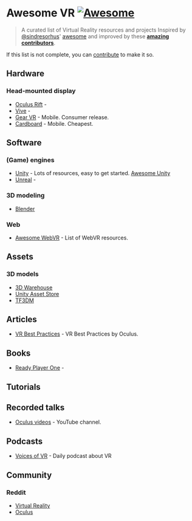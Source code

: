# Awesome VR [![Awesome](https://cdn.rawgit.com/sindresorhus/awesome/d7305f38d29fed78fa85652e3a63e154dd8e8829/media/badge.svg)](https://github.com/sindresorhus/awesome)

> A curated list of Virtual Reality resources and projects
Inspired by [@sindresorhus](https://github.com/sindresorhus)' [awesome](https://github.com/sindresorhus/awesome) and improved by these **[amazing contributors](https://github.com/melbvr/awesome-VR/graphs/contributors)**.

If this list is not complete, you can [contribute](https://github.com/melbvr/awesome-VR/edit/master/README.md) to make it so.

## Hardware

### Head-mounted display

- [Oculus Rift](https://www.oculus.com/en-us/rift/) - 
- [Vive](http://www.htcvr.com/) - 
- [Gear VR](http://www.samsung.com/global/galaxy/wearables/gear-vr/) - Mobile. Consumer release.
- [Cardboard](https://www.google.com/get/cardboard/) - Mobile. Cheapest.


## Software

### (Game) engines
- [Unity](https://unity3d.com/) - Lots of resources, easy to get started. [Awesome Unity ](https://github.com/RyanNielson/awesome-unity)
- [Unreal](https://www.unrealengine.com) -

### 3D modeling
- [Blender](https://www.blender.org/)

### Web
- [Awesome WebVR](https://github.com/wizztjh/awesome-WebVR) - List of WebVR resources.


## Assets

### 3D models
- [3D Warehouse](https://3dwarehouse.sketchup.com/?hl=en)
- [Unity Asset Store](https://www.assetstore.unity3d.com/en/#!/search/page=1/sortby=popularity/query=category:0)
- [TF3DM](http://tf3dm.com/)

## Articles
- [VR Best Practices](https://developer.oculus.com/documentation/intro-vr/latest/concepts/bp_intro/) - VR Best Practices by Oculus.

## Books
- [Ready Player One](https://en.wikipedia.org/wiki/Ready_Player_One) -

## Tutorials

## Recorded talks
- [Oculus videos](https://www.youtube.com/user/oculusvr/videos) - YouTube channel.

## Podcasts
- [Voices of VR](http://voicesofvr.com/) - Daily podcast about VR

## Community

### Reddit
- [Virtual Reality](https://www.reddit.com/r/virtualreality/) 
- [Oculus](https://www.reddit.com/r/oculus/) 
